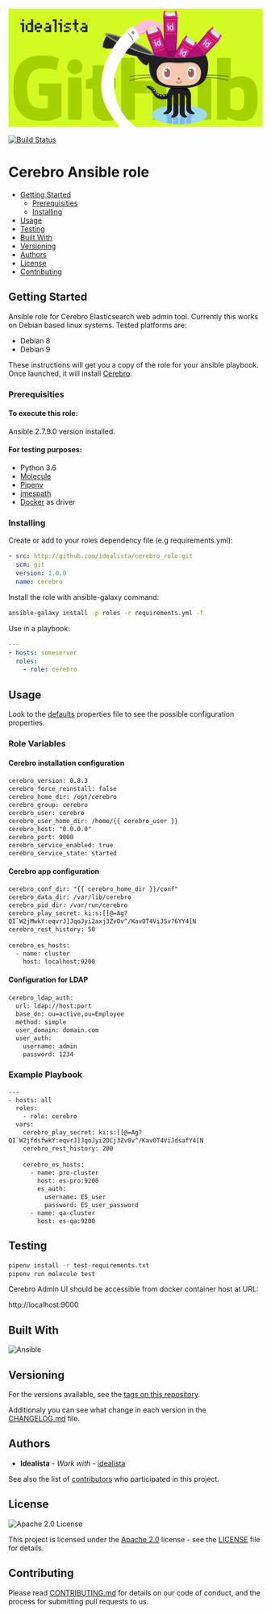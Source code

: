 ![Logo](https://raw.githubusercontent.com/idealista/cerebro_role/master/logo.gif)

[![Build Status](https://travis-ci.org/idealista/cerebro_role.png)](https://travis-ci.org/idealista/cerebro_role)

# Cerebro Ansible role

- [Getting Started](#getting-started)
  - [Prerequisities](#prerequisities)
  - [Installing](#installing)
- [Usage](#usage)
- [Testing](#testing)
- [Built With](#built-with)
- [Versioning](#versioning)
- [Authors](#authors)
- [License](#license)
- [Contributing](#contributing)

## Getting Started

Ansible role for Cerebro Elasticsearch web admin tool. Currently this works on Debian based linux systems. Tested platforms are:

* Debian 8
* Debian 9

These instructions will get you a copy of the role for your ansible playbook. Once launched, it will install [Cerebro](https://github.com/lmenezes/cerebro).
### Prerequisities

#### To execute this role:

Ansible 2.7.9.0 version installed.

#### For testing purposes:

* Python 3.6
* [Molecule](https://molecule.readthedocs.io/)
* [Pipenv](https://github.com/pypa/pipenv) 
* [jmespath](http://jmespath.org/) 
* [Docker](https://www.docker.com/) as driver


### Installing

Create or add to your roles dependency file (e.g requirements.yml):

```yml
- src: http://github.com/idealista/cerebro_role.git
  scm: git
  version: 1.0.0
  name: cerebro
```

Install the role with ansible-galaxy command:

```sh
ansible-galaxy install -p roles -r requirements.yml -f
```

Use in a playbook:

```yml
---
- hosts: someserver
  roles:
    - role: cerebro
```

## Usage

Look to the [defaults](defaults/main.yml) properties file to see the possible configuration properties.

### Role Variables

#### Cerebro installation configuration

```
cerebro_version: 0.8.3
cerebro_force_reinstall: false
cerebro_home_dir: /opt/cerebro
cerebro_group: cerebro
cerebro_user: cerebro
cerebro_user_home_dir: /home/{{ cerebro_user }}
cerebro_host: "0.0.0.0"
cerebro_port: 9000
cerebro_service_enabled: true
cerebro_service_state: started
```

#### Cerebro app configuration

```
cerebro_conf_dir: "{{ cerebro_home_dir }}/conf"
cerebro_data_dir: /var/lib/cerebro
cerebro_pid_dir: /var/run/cerebro
cerebro_play_secret: ki:s:[[@=Ag?QI`W2jMwkY:eqvrJ]JqoJyi2axj3ZvOv^/KavOT4ViJSv?6YY4[N
cerebro_rest_history: 50

cerebro_es_hosts:
  - name: cluster
    host: localhost:9200
```

#### Configuration for LDAP

```
cerebro_ldap_auth:
  url: ldap://host:port
  base_dn: ou=active,ou=Employee
  method: simple
  user_domain: domain.com
  user_auth:
    username: admin
    password: 1234
```

### Example Playbook

```
---
- hosts: all
  roles:
    - role: cerebro
  vars:
    cerebro_play_secret: ki:s:[[@=Ag?QI`W2jfdsfwkY:eqvrJ]JqoJyi2DCj3Zv0v^/KavOT4ViJdsafY4[N
    cerebro_rest_history: 200

    cerebro_es_hosts:
      - name: pro-cluster
        host: es-pro:9200
        es_auth:
          username: ES_user
          password: ES_user_password
      - name: qa-cluster
        host: es-qa:9200
```

## Testing

```sh
pipenv install -r test-requirements.txt
pipenv run molecule test
```

Cerebro Admin UI should be accessible from docker container host at URL:

http://localhost:9000

## Built With

![Ansible](https://img.shields.io/badge/ansible-2.7.9.0-green.svg)

## Versioning

For the versions available, see the [tags on this repository](https://github.com/idealista/cerebro_role/tags).

Additionaly you can see what change in each version in the [CHANGELOG.md](CHANGELOG.md) file.

## Authors

- **Idealista** - *Work with* - [idealista](https://github.com/idealista)

See also the list of [contributors](https://github.com/idealista/cerebro_role/contributors) who participated in this project.

## License

![Apache 2.0 License](https://img.shields.io/hexpm/l/plug.svg)

This project is licensed under the [Apache 2.0](https://www.apache.org/licenses/LICENSE-2.0) license - see the [LICENSE](LICENSE) file for details.

## Contributing

Please read [CONTRIBUTING.md](.github/CONTRIBUTING.md) for details on our code of conduct, and the process for submitting pull requests to us.